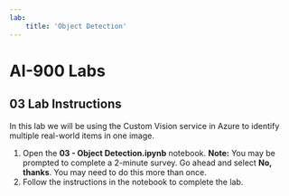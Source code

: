 ```yaml
---
lab:
    title: 'Object Detection'
---
```


# AI-900 Labs
## 03 Lab Instructions
In this lab we will be using the Custom Vision service in Azure to identify multiple real-world items in one image.

1.  Open the **03 - Object Detection.ipynb** notebook.
    **Note:** You may be prompted to complete a 2-minute survey. Go ahead and select **No, thanks**. You may need to do this more than once.
2.  Follow the instructions in the notebook to complete the lab.
